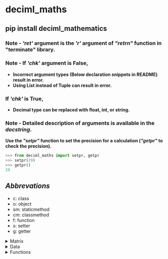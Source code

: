 # deciml_maths

## pip install deciml_mathematics

### Note - *'ret'* argument is the *'r'* argument of *"retrn"* function in "terminate" library.

### Note - If *'chk'* argument is False,

- **Incorrect argument types (Below declaration snippets in README) result in error.**
- **Using List instead of Tuple can result in error.**

### If *'chk'* is True,

- **Decimal type can be replaced with float, int, or string.**

### Note - Detailed description of arguments is available in the *docstring*.

**Use the *"setpr"* function to set the precision for a calculation (*"getpr"* to check the precision).**

```python
>>> from deciml_maths import setpr, getpr
>>> setpr(29)
>>> getpr()
29
```

## *Abbrevations*

- c: class
- o: object
- sm: staticmethod
- cm: classmethod
- f: function
- s: setter
- g: getter

<details>
<summary>Matrix</summary>
<p>
<details>
  <summary>matx</summary>
  <p>

**(o) matx(li, chk=True, ret='a')**: Object that stores matrix properties

- ***li*** - *tuple[ tuple[Decimal, ...] ] | tuple[Decimal, ...]*

```python
>>> from deciml_maths.matrix import matx
Imported deciml...
>>> from deciml.deciml import setpr
>>> setpr(3)
>>> matrix = matx([[1.924,2.25452,3.35157],[2.2585441,3.35844,4.25841],[3.58425,4.365258,5.694222],[4.6945485,5.5875155,6.557885]],True,'w')
'''
    [[1.924,2.25452,3.35157],[2.2585441,3.35844,4.25841],[3.58425,4.365258,5.694222],[4.6945485,5.5875155,6.557885]] - 2-D matrix
    True: Check argument types
    'w': Wait and exit if error
'''
>>> print(matrix)
matx(
_____|___[0]___|___[1]___|___[2]___|
 (0) | '1.924' | '2.255' | '3.352' | 
 (1) | '2.259' | '3.358' | '4.258' | 
 (2) | '3.584' | '4.365' | '5.694' | 
 (3) | '4.695' | '5.588' | '6.558' | 
)
```

i. **(s) matx**: Assign a new 2-D matrix

```python
>>> matrix.matx = [1.5, 2.8257, 3.25541]
>>> matrix.pmatx
matx(
_____|__[0]__|___[1]___|___[2]___|
 (0) | '1.5' | '2.826' | '3.255' | 
)
```

ii. **(g) matx -> tuple**: Get the 2-D matrix as a tuple

```python
>>> mat = matrix.matx
>>> mat
((Decimal('1.5'), Decimal('2.826'), Decimal('3.255')),)
```

iii. **(g) rowlen -> int**: Get the length of rows

```python
>>> matrix.rowlen
3
```

iv. **(g) collen -> int**: Get the length of columns

```python
>>> matrix.collen
1
```

v. **(g) sqmatx -> bool**: Get if square matrix

```python
>>> matrix.sqmatx
False
```

vi. **(g) pmatx**: Print the matrix and return the matrix as a tuple

#### Note - Can be used to check for errors. :'/ *Change the matx to pmatx*

```python
matrix.pmatx
matx(
_____|__[0]__|___[1]___|___[2]___|
 (0) | '1.5' | '2.826' | '3.255' | 
)
```

v. **(f) dnant() -> Decimal**: Get the determinant of matrix

```python
>>> matrix = matx([[1,2,3,5],[2,4,4,5],[3,4,8,6],[7,5,6,7]])
>>> matrix.dnant()
Decimal('-155.000')
```

vi. **(f) invsednant() -> Decimal**: Get the determinant of the inverse matrix

```python
>>> matrix.invsednant()
Decimal('-0.006452')
```

vii. **(f) invse() -> matx**: Get the inverse matrix of the matrix

```python
>>> mat = matrix.invse()
>>> print(mat)
matx(
_____|____[0]_____|___[1]____|____[2]_____|____[3]_____|
 (0) | '-0.05161' | '-0.219' | '-0.04516' |    '0.232' | 
 (1) |   '-0.426' |  '0.690' |   '-0.123' | '-0.08387' | 
 (2) | '-0.09677' | '-0.161' |    '0.290' | '-0.06452' | 
 (3) |    '0.439' | '-0.135' |   '-0.116' |  '0.02581' | 
)
```

vii. **(f) adjnt() -> matx**: Get the adjoint matrix of the matrix

```python
>>> mat = matrix.adjnt()
>>> print(mat)
matx(
_____|___[0]___|___[1]____|___[2]___|___[3]___|
 (0) |   '8.0' |   '34.0' |   '7.0' | '-36.0' | 
 (1) |  '66.0' | '-107.0' |  '19.0' |  '13.0' | 
 (2) |  '15.0' |   '25.0' | '-45.0' |  '10.0' | 
 (3) | '-68.0' |   '21.0' |  '18.0' |  '-4.0' | 
)
```

viii. **(f) tpose() -> matx**: Get the transpose matrix of the matrix

```python
>>> mat = matrix.tpose()
>>> print(mat)
matx(
_____|__[0]__|__[1]__|__[2]__|__[3]__|
 (0) | '1.0' | '2.0' | '3.0' | '7.0' | 
 (1) | '2.0' | '4.0' | '4.0' | '5.0' | 
 (2) | '3.0' | '4.0' | '8.0' | '6.0' | 
 (3) | '5.0' | '5.0' | '6.0' | '7.0' | 
)
```

ix. **(f) cofacm() -> matx**: Get the matrix of cofactors for the matrix

```python
>>> mat = matrix.cofacm()
>>> print(mat)
matx(
_____|___[0]___|___[1]____|___[2]___|___[3]___|
 (0) |   '8.0' |   '66.0' |  '15.0' | '-68.0' | 
 (1) |  '34.0' | '-107.0' |  '25.0' |  '21.0' | 
 (2) |   '7.0' |   '19.0' | '-45.0' |  '18.0' | 
 (3) | '-36.0' |   '13.0' |  '10.0' |  '-4.0' | 
)
```

x. **(f) mele(i, j, chk=True, ret='a') -> Decimal**: Get an element of the matrix 

- **i** - *int*
- **j** - *int*

```python
>>> ele = matrix.mele(0,0,True,'e')
'''
  0 - Row index
  0 - Column index
  True - Check arguments
  'e' - Exit if error
'''
>>> ele
Decimal('1.0')
```

xi. **(f) mrow(i, chk=True, ret='a') -> tuple[Decimal, ...]**: Get a row of the matrix

- **i** - *int*

```python
>>> row = matrix.mrow(0, True, 'c')
'''
  0 - Row index
  True - Check arguments
  'c' - Continue if error
'''
>>> row
(Decimal('1.0'), Decimal('2.0'), Decimal('3.0'), Decimal('5.0'))
```

xii. **(f) mcol(j, chk=True, ret='a') -> tuple[Decimal, ...]**: Get a column of the matrix

- **j** - *int*

```python
>>> col = matrix.mcol(0, True, 'a')
'''
  0 - Column index
  True - Check arguments
  'a' - Ask to exit if error
'''
>>> col
(Decimal('1.0'), Decimal('2.0'), Decimal('3.0'), Decimal('7.0'))
```

xiii. **(f) gele(a, r=False, chk=True, ret='a') -> tuple[ tuple[Decimal, ...] ]**: Get the rows or columns of the matrix

- **a** - *list[ int ]*
- **r** - *bool*

```python
>>> cols = matrix.gele([0,2], False, False, 'e')
'''
  [0,2] - Column indexes
  False - Get columns
  False - Skip arguments check
  'e' - Exit if error
'''
>>> cols
((Decimal('1.0'), Decimal('2.0'), Decimal('3.0'), Decimal('7.0')), (Decimal('3.0'), Decimal('4.0'), Decimal('8.0'), Decimal('6.0')))
```

xiv. **(f) matxl() -> list[ list[ Decimal ] ]**: Get the matrix as a list of Decimal objects

```python
>>> matrix.matxl()
[[Decimal('1.0'), Decimal('2.0'), Decimal('3.0'), Decimal('5.0')], [Decimal('2.0'), Decimal('4.0'), Decimal('4.0'), Decimal('5.0')], [Decimal('3.0'), Decimal('4.0'), Decimal('8.0'), Decimal('6.0')], [Decimal('7.0'), Decimal('5.0'), Decimal('6.0'), Decimal('7.0')]]
```

xv. **(f) pop(i, r=True, chk=True, ret='a') -> tuple[Decimal, ...]**: Remove a row or column of the matrix

- **i** - *int*
- **r** - *bool*

```python
>>> matrix.pop(0, False, True, 'c')
>>> popped = matrix.pop(0, False, True, 'c')
'''
    0 - Column index
    False - Pop column
    True - Check arguments
    'c' - Continue if error
'''
>>> popped
(Decimal('1.0'), Decimal('2.0'), Decimal('3.0'), Decimal('7.0'))
>>> print(matrix)
matx(
_____|__[0]__|__[1]__|__[2]__|
 (0) | '2.0' | '3.0' | '5.0' | 
 (1) | '4.0' | '4.0' | '5.0' | 
 (2) | '4.0' | '8.0' | '6.0' | 
 (3) | '5.0' | '6.0' | '7.0' | 
)
```

xvi. **Get matx object using index slicing**

```python
>>> m = matx([[1,2,3,4],[1,2,5,6],[8,9,7,1]])
>>> m[2,1]
Decimal('9.0')
>>> m[:2]
matx(
_____|__[0]__|__[1]__|__[2]__|__[3]__|
 (0) | '1.0' | '2.0' | '3.0' | '4.0' |
 (1) | '1.0' | '2.0' | '5.0' | '6.0' |
)

>>> m[:2,1]
matx(
_____|__[0]__|
 (0) | '2.0' |
 (1) | '2.0' |
)

>>> m[:2,:1]
matx(
_____|__[0]__|
 (0) | '1.0' |
 (1) | '1.0' |
)

>>> m[:2,:3]
matx(
_____|__[0]__|__[1]__|__[2]__|
 (0) | '1.0' | '2.0' | '3.0' |
 (1) | '1.0' | '2.0' | '5.0' |
)
```

</p>
</details>
<details>
  <summary>matutils</summary>
  <p>

**(c) matutils**: Methods used with matx

```python
>>> from deciml_maths.matrix import matx, matutils
Imported deciml...
```

i. **(sm) sclrm(n, el, chk=True, ret='a') -> matx**: Get a matx object with a scalar matrix

- **n** - *int*
- **el** - *Decimal*

```python
>>> from deciml_maths import setpr                
>>> setpr(3)
>>> mat = matutils.sclrm(4, 12.12345, True, 'e')
'''
    4 - Nummber of rows of square matrix
    12.12345 - Diagonal values
    True - Check arguments
    'e' - Exit if error
'''
>>> print(mat)
matx(
_____|___[0]____|___[1]____|___[2]____|___[3]____|
 (0) | '12.123' |    '0.0' |    '0.0' |    '0.0' |
 (1) |    '0.0' | '12.123' |    '0.0' |    '0.0' |
 (2) |    '0.0' |    '0.0' | '12.123' |    '0.0' |
 (3) |    '0.0' |    '0.0' |    '0.0' | '12.123' |
)
```

ii. **(sm) eqelm(m, n, i, chk=True, ret='a') -> matx**: Get a matx object of matrix with equal elements

- **m** - *int*
- **n** - *int*
- **i** - *Decimal*

```python
>>> mat = matutils.eqelm(4, 3, 12.12345, True, 'e')
'''
    4 - Number of rows
    3 - Number of columns
    12.12345 - Element value
    True - Check arguments
    'e' - Exit if error
'''
>>> print(mat)
matx(
_____|___[0]____|___[1]____|___[2]____|
 (0) | '12.123' | '12.123' | '12.123' |
 (1) | '12.123' | '12.123' | '12.123' |
 (2) | '12.123' | '12.123' | '12.123' |
 (3) | '12.123' | '12.123' | '12.123' |
)
```

iii. **(sm) addmatx(a, *b, r=False, chk=True, ret='a') -> matx**: Get a matrix as a matx object for matrices of matx objects appended along row or column direction 

- **a** - *matx*
- **\*b** - *matx*
- **r** - *bool*

```python
>>> mat1 = matx([[1,2,3,4],[12.1234, 1.2365, 3, 4]])
>>> mat2 = matx([[0.2365, 1.23641, 4.25631, 5],[5,6,7,8]])
>>> mat3 = matx([[1,2,3,4],[2,3,4,5]])
>>> mat = matutils.addmatx(mat1, mat2, mat3, r=True, chk=True, ret='w')
'''
    mat1, mat2, mat3 - matx objects
    True - Along row
    True - Check arguments
    'w' - Wait and exit if error
'''
>>> print(mat)
matx(
_____|___[0]____|___[1]___|___[2]___|__[3]__|
 (0) |    '1.0' |   '2.0' |   '3.0' | '4.0' |
 (1) | '12.123' | '1.237' |   '3.0' | '4.0' |
 (2) |  '0.237' | '1.236' | '4.256' | '5.0' |
 (3) |    '5.0' |   '6.0' |   '7.0' | '8.0' |
 (4) |    '1.0' |   '2.0' |   '3.0' | '4.0' |
 (5) |    '2.0' |   '3.0' |   '4.0' | '5.0' |
)

>>> mat = matutils.addmatx(mat1, mat2, mat3, r=False, chk=True, ret='w')
'''
    mat1, mat2, mat3 - matx objects
    False - Along columns
    True - Check arguments
    'w' - Wait and exit if error
'''
>>> print(mat)
matx(
_____|___[0]____|___[1]___|__[2]__|__[3]__|___[4]___|___[5]___|___[6]___|__[7]__|__[8]__|__[9]__|_[10]__|_[11]__|
 (0) |    '1.0' |   '2.0' | '3.0' | '4.0' | '0.237' | '1.236' | '4.256' | '5.0' | '1.0' | '2.0' | '3.0' | '4.0' |
 (1) | '12.123' | '1.237' | '3.0' | '4.0' |   '5.0' |   '6.0' |   '7.0' | '8.0' | '2.0' | '3.0' | '4.0' | '5.0' |
)
```

iv. **(cm) maddval(a, x, chk=True, ret='a') -> matx**: Get a matrix as a matx object with a number added to all the rows in the matrix of a matx object at the first index

- **a** - *matx*
- **x** - *Decimal*

```python
>>> mat = matutils.maddval(mat1, 10.1234, True, 'a')
'''
    mat1 - matx object
    10.1234 - Number
    True - Check arguments
    'a' - Ask to exit if error
'''
>>> print(mat)
matx(
_____|___[0]____|___[1]____|___[2]___|__[3]__|__[4]__|
 (0) | '10.123' |    '1.0' |   '2.0' | '3.0' | '4.0' |
 (1) | '10.123' | '12.123' | '1.237' | '3.0' | '4.0' |
)
```

v. **(sm) matlxtox(a, chk=True, ret='a') -> tuple[matx, ...]**: Convert matx object to a tuple of matx objects with row matrix

- **a** - *matx*

```python
>>> a = matutils.matlxtox(mat1, True, 'a')
'''
    mat1 - matx objects
    True - Check arguments
    'a' - Ask to exit if error
'''
>>> for i in a:
...     print(i)
... 
matx(
_____|__[0]__|__[1]__|__[2]__|__[3]__|
 (0) | '1.0' | '2.0' | '3.0' | '4.0' |
)

matx(
_____|___[0]____|___[1]___|__[2]__|__[3]__|
 (0) | '12.123' | '1.237' | '3.0' | '4.0' |
)
```

vi. **(sm) matxtolx(a, chk=True, ret='a') -> matx**: Convert a tuple of matx objects with row matrix to a matx object

- **a** - *matx*

```python
>>> mat = matutils.matxtolx(a, True, 'a')
'''
    a - Tuple of matx objects with row matrix
    True - Check arguments
    'a' - Ask to exit if error
'''
>>> print(mat)
matx(
_____|___[0]____|___[1]___|__[2]__|__[3]__|
 (0) |    '1.0' |   '2.0' | '3.0' | '4.0' |
 (1) | '12.123' | '1.237' | '3.0' | '4.0' |
)
```

vii. **(sm) gele(a, b, r=False, chk=True, ret='a') -> matx**: Get the rows or columns of the matrix for a matx object as a matx object

- **a** - *matx*
- **b** - *list[ int ]*
- **r** - *bool*

```python
>>> cols = matutils.gele(mat, [0,3], False, True, 'a')
'''
    mat - matx objects
    [0,3] - column indexes
    False - Get columns
    True - Check arguments
    'a' - Ask to exit if error
'''
>>> print(cols)
matx(
_____|__[0]__|___[1]____|
 (0) | '1.0' | '12.123' |
 (1) | '4.0' |    '4.0' |
)

>>> rows = matutils.gele(mat, [0], True, True, 'a')
'''
    mat - matx object
    [0] - Row indexes
    True - Get rows
    True - Check arguments
    'a' - Ask to exit if error
'''   
>>> print(rows)
matx(
_____|__[0]__|__[1]__|__[2]__|__[3]__|
 (0) | '1.0' | '2.0' | '3.0' | '4.0' |
)
```

viii. **(cm) tpose(a, chk=True, ret='a') -> matx**: Get the transpose matrix as a matx object for matrix of a matx object

```python
>>> tmat = matutils.tpose(mat, True, 'a')
'''
    mat - matx object
    True - Check arguments
    'a' - Ask to exit if error
'''
>>> print(tmat)
matx(
_____|__[0]__|___[1]____|
 (0) | '1.0' | '12.123' |
 (1) | '2.0' |  '1.237' |
 (2) | '3.0' |    '3.0' |
 (3) | '4.0' |    '4.0' |
)
```

ix. **(cm) cofac(a, b, c, chk=True, ret='a') -> matx**: Get the matrix of cofactors as a matx object for matrix of a matx object

- **a** - *matx*
- **b** - *int*
- **c** - *int*

```python
>>> cofac = matutils.cofac(mat, 0, 0, True, 'a')
Invalid command: matutils.cofac()
Error: Not a square matrix 

exit? y/n
n
>>> mat = matx([[1,2,3],[2,4,4],[1,3,5]])
>>> cofac = matutils.cofac(mat, 0, 0, True, 'a')
'''
    mat - matx object
    0 - Row index
    0 - Column index
    True - Check arguments
    'a' - Ask to exit if error
'''
>>> cofac
Decimal('8.0')
```

x. **(cm) dnant(a, chk=True, ret='a') -> Decimal**: Get the determinant of matrix for a matx object

- **a** - *matx*

```python
>>> det = matutils.dnant(mat, True, 'a')
'''
    mat - matx object
    True - Check arguments
    'a' - Ask to exit if error
'''
>>> det
Decimal('2.0')
```

xi. **(cm) adjnt(a, chk=True, ret='a') -> matx**: Get the adjoint of matrix for a matx object

- **a** - *matx*

```python
>>> adjmat = matutils.adjnt(mat, True, 'a')
'''
    mat - matx object
    True - Check arguments
    'a' - Ask to exit if error
'''
>>> print(adjmat)
matx(
_____|__[0]___|__[1]___|__[2]___|
 (0) |  '8.0' | '-1.0' | '-4.0' |
 (1) | '-6.0' |  '2.0' |  '2.0' |
 (2) |  '2.0' | '-1.0' |  '0.0' |
)
```

xii. **(cm) invse(a, chk=True, ret='a') -> matx**: Get the inverse matrix as a matx object for matrix of a matx object

- **a** - *matx*

```python
>>> invmat = matutils.invse(mat, True, 'a')
'''
    mat - matx object
    True - Check arguments
    'a' - Ask to exit if error
'''
>>> print(invmat)
matx(
_____|__[0]___|___[1]___|__[2]___|
 (0) |  '4.0' | '-0.50' | '-2.0' |
 (1) | '-3.0' |   '1.0' |  '1.0' |
 (2) |  '1.0' | '-0.50' |  '0.0' |
)
```

xiii. **(cm) invsednant(a, chk=True, ret='a') -> Decimal**: Get the determinant of the inverse matrix for matrix of a matx object

- **a** - *matx*

```python
>>> mat = matx([[1,2,3],[2.256245,4,4],[1,3.2358,5.332526]])
>>> mat.invse().dnant()                                     
Decimal('0.449')
>>> invdet = matutils.invsednant(mat, True, 'a')
'''
    mat - matx object
    True - Check arguments
    'a' - Ask to exit if error
'''
>>> invdet
Decimal('0.449')
```

xiv. **(cm) tform(a, b, c, d, r=False, chk=True, ret='a') -> matx**: Get a matx object with matrix for matrix of a matx object after a row or column transformation

- **a** - *matx*
- **b** - *int*
- **c** - *int*
- **d** - *Decimal*

***Note - Transformation is [b] -> [b] + c\*[d]***

```python
>>> mat = matx([[1,2,3],[2,4,4],[1,3,5]])
>>> mat = matutils.tform(mat, 1, 2, 1.2487, False, True, 'a')
'''
    mat - matx object
    1 - Index
    2 - Index
    1.2487 - Factor
    False - Column transformation
    True - Check arguments
    'a' - Ask to exit if error
'''
>>> print(mat)
matx(
_____|__[0]__|___[1]___|__[2]__|
 (0) | '1.0' | '5.747' | '3.0' |
 (1) | '2.0' | '8.996' | '4.0' |
 (2) | '1.0' | '9.245' | '5.0' |
)
```

xv. **(sm) madd(a, b, sumr=None, chk=True, ret='a') -> matx | tuple[Decimal, ...]**: Get the matrix as a matx object after matrix addition for matrices of two matx objects

- **a** - *matx*
- **b** - *matx*
- **sumr** - *bool/None*

```python
>>> mat1 = matx([[5,6,7],[3,4,1],[5,4,1]])
>>> mat = matutils.madd(mat, mat1, chk=True, ret='a')
'''
    mat, mat1 - matx objects
    True - Check arguments
    'a' - Ask to exit if error
'''
>>> print(mat)
matx(
_____|__[0]__|___[1]____|__[2]___|
 (0) | '6.0' | '11.747' | '10.0' |
 (1) | '5.0' | '12.996' |  '5.0' |
 (2) | '6.0' | '13.245' |  '6.0' |
)

>>> sum_of_rows = matutils.madd(mat, mat1, False, True, 'a')
'''
    mat, mat1 - matx objects
    False - Return sum of elements at a row index in each column
    True - Check arguments
    'a' - Ask to exit if error
'''
>>> sum_of_rows
(Decimal('45.747'), Decimal('30.996'), Decimal('35.245'))
```

xvi. **(cm) saddcnst(a, b, r=False, sumr=None, chk=True, ret='a') -> matx | tuple[Decimal, ...]**: Get the matrix as matx object after addition of a constant to each row or column in matrix of a matx object

- **a** - *list[ Decimal ] | tuple[Decimal, ...] | Decimal*
- **b** - *matx*
- **r** - *bool/None*
- **sumr** - *bool/None*

```python
>>> mat = matutils.saddcnst(0.4826, mat, None, chk=True, ret='a')
'''
    0.4826 - Number
    mat - matx object
    None - Add to all elements
    True - Check arguments
    'a' - Ask to exit if error
'''
>>> print(mat)
matx(
_____|___[0]___|___[1]____|___[2]____|
 (0) | '6.483' | '12.230' | '10.483' |
 (1) | '5.483' | '13.479' |  '5.483' |
 (2) | '6.483' | '13.728' |  '6.483' |
)

>>> mat = matutils.saddcnst([0.1,0.2,0.3], mat, True, chk=True, ret='a')
'''
    [0.1,0.2,0.3] - Numbers
    mat - matx object
    True - Add to rows
    True - Check arguments
    'a' - Ask to exit if error
'''
>>> print(mat)
matx(
_____|___[0]___|___[1]____|___[2]____|
 (0) | '6.583' | '12.330' | '10.583' |
 (1) | '5.683' | '13.679' |  '5.683' |
 (2) | '6.783' | '14.028' |  '6.783' |
)
```

xvii. **(sm) msub(a, b, sumr=None, chk=True, ret='a') -> matx | tuple[Decimal, ...]**: Get the matrix as a matx object after matrix subtraction for matrices of two matx objects

- **a** - *matx*
- **b** - *matx*
- **sumr** - *bool/None*

```python
>>> mat1 = matx([[1.1234,2.2123,12.2541,3],[1,5,4,2],[3,1,2,2]])
>>> mat2 = matx([[2,3,1,1],[3,3,5,6],[2,3,1,1]])
>>> mat = matutils.msub(mat1, mat2, chk=True, ret='a')
'''
    mat1, mat2 - matx objects
    True - Check arguments
    'a' - Ask to exit if error
'''
>>> print(mat)
matx(
_____|___[0]____|___[1]____|___[2]____|__[3]___|
 (0) | '-0.877' | '-0.788' | '11.254' |  '2.0' |
 (1) |   '-2.0' |    '2.0' |   '-1.0' | '-4.0' |
 (2) |    '1.0' |   '-2.0' |    '1.0' |  '1.0' |
)
```

xviii. **(sm) smult(a, b, sumr=None, chk=False, ret='a') -> matx | tuple[Decimal, ...]**: Get the matrix as matx object after multiplication of a number

- **a** - *matx*
- **b** - *matx*
- **sumr** - *bool/None*

```python
>>> mat = matutils.smult(0.1595, mat)
'''
    0.1595 - Number
    mat - matx object
'''
>>> print(mat)
matx(
_____|___[0]____|___[1]____|___[2]___|___[3]____|
 (0) |  '-0.14' | '-0.126' | '1.795' |  '0.319' |
 (1) | '-0.319' |  '0.319' | '-0.16' | '-0.638' |
 (2) |   '0.16' | '-0.319' |  '0.16' |   '0.16' |
)
```

xix. **(cm) smultfac(a, b, r=True, sumr=None, chk=True, ret='a') -> matx | tuple[Decimal, ...]**: Get the matrix as a matx object after multiplication of a number to each row or column in matrix of a matx object

- **a** - *list[ Decimal ] | tuple[Decimal, ...]*
- **b** - *matx*
- **r** - *bool*
- **sumr** - *bool/None*

```python
>>> mat = matutils.smultfac([1,2,3,10], mat, False)
'''
    [1,2,3,10]
    mat
    False
'''
>>> print(mat)
matx(
_____|___[0]____|___[1]____|___[2]____|___[3]____|
 (0) | '-0.140' | '-0.252' |  '5.385' |  '3.190' |
 (1) | '-0.319' |  '0.638' | '-0.480' | '-6.380' |
 (2) |  '0.160' | '-0.638' |  '0.480' |  '1.600' |
)
```

xx. **(cm) mmult(a, b, t=(False, False), sumr=None, chk=True, ret='a') -> matx | tuple[Decimal, ...]**: Get the matrix as a matx object after matrix multiplication for matrices of two matx objects

- **a** - *matx*
- **b** - *matx*
- **t** - *tuple[bool, bool]*
- **sumr** - *bool/None*

```python
>>> mat = matutils.mmult(mat, mat1, (False, True))
'''
    mat, mat1 - matx objects
    (False, True) - Use transpose of 'mat1'
'''
>>> print(mat)
matx(
_____|____[0]____|____[1]____|____[2]____|
 (0) |  '74.843' |  '26.520' |  '16.478' |
 (1) | '-23.969' | '-11.809' | '-14.039' |
 (2) |   '9.450' |   '2.090' |   '4.002' |
)
>>> mat = matutils.mmult(mat1, mat2, (False, True), False)
>>> mat
(Decimal('137.5470'), Decimal('96.0'), Decimal('60.0'))
```

xxi. **(sm) melmult(a, b, t=(False, False), sumr=None, chk=True, ret='a') -> matx | tuple[Decimal, ...]**: Get the matrix as a matx object after multipling the elements at the same indexes of the matrices of two matx objects

- **a** - *matx*
- **b** - *matx*
- **t** - *tuple[bool, bool]*
- **sumr** - *bool/None*

```python
>>> mat = matutils.melmult(mat1, mat2)
'''
    mat1, mat2 - matx objects
'''
>>> print(mat)
matx(
_____|___[0]___|___[1]___|___[2]____|__[3]___|
 (0) | '2.246' | '6.636' | '12.254' |  '3.0' |
 (1) |   '3.0' |  '15.0' |   '20.0' | '12.0' |
 (2) |   '6.0' |   '3.0' |    '2.0' |  '2.0' |
)
```

xxii. **(sm) uldcompose(a, chk=True, ret='a') -> tuple[matx, matx, matx]**: Get a tuple with matx objects of upper triangular, diagonal, and lower triangular matrices for a matrix of a matx 

- **a** - *matx*

```python
>>> u,l,d = matutils.uldcompose(matutils.gele(mat, [0,1,2], False))
'''
    matutils.gele(mat, [0,1,2], False) - matx object to decompose
'''
>>> print("{}{}{}".format(u,l,d))
matx(
_____|__[0]__|__[1]__|__[2]__|
 (0) | '0.0' | '3.0' | '6.0' |
 (1) | '0.0' | '0.0' | '3.0' |
 (2) | '0.0' | '0.0' | '0.0' |
)
matx(
_____|___[0]____|__[1]___|__[2]__|
 (0) |    '0.0' |  '0.0' | '0.0' |
 (1) |  '6.636' |  '0.0' | '0.0' |
 (2) | '12.254' | '20.0' | '0.0' |
)
matx(
_____|___[0]___|__[1]___|__[2]__|
 (0) | '2.246' | '15.0' | '2.0' |
)
```

xxiii. **(cm) dpose(a, li, r=False, chk=True, ret='a') -> tuple[matx, ...]**: Get a tuple of matrices after decomposing a matrix of a matx object along the row or column direction

- **a** - *matx*
- **li** - *list[ int ] | tuple[int, ...]*
- **r** - *bool*

```python
>>> mats = matutils.dpose(mat, [2,2])
'''
    mat - matx object
    [2,2] - Number of columns to decompose
'''
>>> for i in mats:print(i, end="")
... 
matx(
_____|___[0]___|__[1]___|__[2]__|
 (0) | '2.246' |  '3.0' | '6.0' |
 (1) | '6.636' | '15.0' | '3.0' |
)
matx(
_____|___[0]____|__[1]___|__[2]__|
 (0) | '12.254' | '20.0' | '2.0' |
 (1) |    '3.0' | '12.0' | '2.0' |
)
```

xix. **(sm) moperate(a, chk=True, ret='a') -> matx | tuple[matx, ...]**: Returns the result after performing specified operations.

- **a**: *tuple[str, tuple[matx|tuple, ...]]*
  - 1<sup>st</sup> element is the operation to perform
  - If no operation is to be performed then the elements are matx objects
  - Operations:
    - ***"add"***: Perform addition of matrices in matx objects
    - ***"sub"***: Perform subtraction of matrices in matx objects from matrix in first matx object
    - ***"mul"***: Perform multiplication of matrices in matx objects
    - ***"invse"***: Get the inverse matrices for the matrices in matx objects
    - ***"lxtox"***: Convert matrices into row matrices of rows of matrices in matx objects
    - ***"xtolx"***: Convert row matrices in matx objects into matrix with rows as the rows in row matrices
    - ***"tpose"***: Get the transpose matrix of matrices in matx objects

```python
>>> mat1=matx([1.2311,2.23514,3.2365])
>>> mat2=matx([2.3254,5.2364,3.2541])
>>> mat3=matx([2.3121,2.3214,5.3211])
>>> mat=matutils.moperate(('add', (('xtolx', (mat1, mat2, mat3)), ('invse', (('xtolx', (mat2, mat1, mat3)),)))), True, 'a')
'''
    ('add', (('xtolx', (mat1, mat2, mat3)), ('invse', (('xtolx', (mat2, mat1, mat3)),)))) - Operation sequence
    True - Check arguments
     'a' - Ask to exit if error
'''
>>> print(mat)
matx(
_____|___[0]___|___[1]____|___[2]___|
 (0) | '1.811' | '-0.453' | '4.518' |
 (1) | '2.449' |  '5.878' | '2.788' |
 (2) | '2.006' |  '3.209' | '5.156' |
)
```

</p>
</details>
<details>
  <summary>melutils</summary>
  <p>

**(c) melutils**: Methods for operations on rows/columns in matrix of a matx object 

i. **(sm) add(a, li, r=False, chk=True, ret='a') -> matx**: Get a matx object with matrix of rows as sum of elements in rows or columns in a matrix of a matx object

- **a** - *matx*
- **li** - *tuple[tuple[int, ...]] | list[list[ int ]] | 'all'*
- **r** - *bool*

```python
>>> mat=matx([[1.0121, 2.3202, 5.3214], [2.3202, 4.2555, 6.3111], [5.3236, 3.5895, 4.2314]])
>>> mat1=melutils.add(mat, [[1,2],[0,2]], False, True, 'a')
'''
    mat - matx object
    [[1,2],[0,2]] - List of list of column indexes of columns to add
    False - For columns
    True - Check arguments
    'a' - Ask to exit if error
'''
>>> print(mat1)
matx(
_____|___[0]___|___[1]____|___[2]___|
 (0) | '7.641' | '10.567' | '7.821' |
 (1) | '6.333' |  '8.631' | '9.555' |
)

>>> mat1=melutils.add(mat, [[1,2],[0,2]], True, True, 'a')
'''
    mat - matx object
    [[1,2],[0,2]] - List of list of row indexes of rows to add
    True - For rows
    True - Check arguments
    'a' - Ask to exit if error
'''
>>> print(mat1)
matx(
_____|___[0]___|___[1]___|___[2]____|
 (0) | '7.644' | '7.846' | '10.542' |
 (1) | '6.336' | '5.910' |  '9.552' |
)
```

ii. **(sm) mult(a, li, r=False, chk=True, ret='a') -> matx**: Get a matx object with matrix of rows as multiplication of elements in rows or columns in a matrix of a matx object

- **a** - *matx*
- **li** - *tuple[tuple[int, ...]] | list[list[ int ]] | 'all'*
- **r** - *bool*

```python
>>> mat1=melutils.mult(mat, [[1,2],[0,2]], False, True, 'a')
'''
    mat - matx object
    [[1,2],[0,2]] - List of list of column indexes of columns to multiply
    False - For columns
    True - Check arguments
    'a' - Ask to exit if error
'''
>>> print(mat1)
matx(
_____|___[0]____|___[1]____|___[2]____|
 (0) | '12.345' |  '26.86' | '15.189' |
 (1) |  '5.385' | '14.642' | '22.526' |
)

>>> mat1=melutils.mult(mat, [[1,2],[0,2]], True, True, 'a')
'''
    mat - matx object
    [[1,2],[0,2]] - List of list of row indexes of rows to multiply
    True - For rows
    True - Check arguments
    'a' - Ask to exit if error
'''
>>> print(mat1)
matx(
_____|___[0]____|___[1]____|___[2]____|
 (0) | '12.352' | '15.279' | '26.702' |
 (1) |  '5.388' |  '8.329' | '22.513' |
)
```

iii. **(sm) pow(an, a, li, r=False, chk=True, ret='a') -> matx**: Get a matx object with matrix of rows as exponentiation of elements in rows or columns in a matrix of a matx object

- **an** - *tuple[Decimal, Decimal]*
- **a** - *matx*
- **li** - *tuple[int, ...] | list[ int ] | 'all'*
- **r** - *bool*

```python
>>> mat1=melutils.pow((2, 2), mat, [0,1], False, True, 'a')
'''
    (2, 2) - Factor to multiply and power
    mat - matx object
    [0,1] - List of column indexes of columns to exponentiate
    False - For columns
    True - Check arguments
    'a' - Ask to exit if error
'''
>>> print(mat1)
matx(
_____|___[0]___|___[1]____|___[2]____|
 (0) | '4.097' |  '21.53' | '113.38' |
 (1) | '21.53' | '72.454' | '51.552' |
)

>>> mat1=melutils.pow((2, 2), mat, [0,1], True, True, 'a')
'''
    (2, 2) - Factor to multiply and power
    mat - matx object
    [0,1] - List of row indexes of rows to exponentiate
    True - For rows
    True - Check arguments
    'a' - Ask to exit if error
'''
>>> print(mat1)
matx(
_____|___[0]___|___[1]____|____[2]____|
 (0) | '4.097' |  '21.53' | '113.252' |
 (1) | '21.53' | '72.454' | '159.315' |
)
```

iv. **(sm) log(an, a, li, r=False, chk=True, ret='a') -> matx**: Get a matx object with matrix of rows as logarithm of elements in rows or columns in a matrix of a matx object

- **an** - *tuple[Decimal, Decimal]*
- **a** - *matx*
- **li** - *tuple[int, ...] | list[ int ] | 'all'*
- **r** - *bool*

```python
>>> mat1=melutils.log((2, 2), mat, [0,1], True, True, 'a')
'''
    (2, 2) - Factor to multiply and base
    mat - matx object
    [0,1] - List of row indexes of rows for logarithm
    True - For rows
    True - Check arguments
    'a' - Ask to exit if error
'''
>>> print(mat1)
matx(
_____|___[0]___|___[1]___|___[2]___|
 (0) | '1.017' | '2.214' | '3.412' |
 (1) | '2.214' | '3.089' | '3.658' |
)

>>> mat1=melutils.log((2, 2), mat, [0,1], False, True, 'a')
'''
    (2, 2) - Factor to multiply and base
    mat - matx object
    [0,1] - List of column indexes of columns for logarithm
    False - For columns
    True - Check arguments
    'a' - Ask to exit if error
'''
>>> print(mat1)
matx(
_____|___[0]___|___[1]___|___[2]___|
 (0) | '1.017' | '2.214' | '3.413' |
 (1) | '2.214' | '3.089' | '2.844' |
)
```

v. **(sm) expo(an, a, li, r=False, chk=True, ret='a') -> matx**: Get a matx object with matrix of rows as exponentiation of a number by elements in rows or columns in a matrix of a matx object

- **an** - *tuple[Decimal, Decimal]*
- **li** - *tuple[int, ...] | list[ int ] | 'all'*
- **r** - *bool*

```python
>>> mat1=melutils.expo((2, 2), mat, [0,1], False, True, 'a')
'''
    (2, 2) - Number to exponentiate and factor to multiply
    mat - matx object
    [0,1] - List of column indexes of columns for exponentiation
    False - For columns
    True - Check arguments
    'a' - Ask to exit if error
'''
>>> print(mat1)
matx(
_____|___[0]____|____[1]____|____[2]_____|
 (0) |  '4.067' |  '24.933' | '1604.602' |
 (1) | '24.933' | '365.063' |  '145.009' |
)

>>> mat1=melutils.expo((2, 2), mat, [0,1], True, True, 'a')
'''
    (2, 2) - Number to exponentiate and factor to multiply
    mat - matx object
    [0,1] - List of row indexes of rows for exponentiation
    True - For rows
    True - Check arguments
    'a' - Ask to exit if error
'''
>>> print(mat1)
matx(
_____|___[0]____|____[1]____|____[2]_____|
 (0) |  '4.067' |  '24.933' | '1597.943' |
 (1) | '24.933' | '365.063' | '6303.774' |
)
```

vi. **(sm) trig(n, a, li, r=False, f='cos', chk=True, ret='a') -> matx**: Get a matx object with matrix of rows as trignometric function values for elements in rows or columns in a matrix of a matx object

- **n** - *Decimal*
- **a** - *matx*
- **li** - *tuple[int, ...] | list[ int ] | 'all'*
- **r** - *bool*
- **f** - *str*
  - 'sin', 'cos', 'tan', 'cosec', 'sec', 'cot', 'asin', 'acos', 'atan', 'asec', 'acosec', 'acot', 'sinh', 'cosh', 'tanh', 'sech', 'cosech', 'coth'

```python
>>> mat1=melutils.trig(2, mat, [0,1], False, 'tan', True, 'a')
'''
    2 - Factor to multiply
    mat - matx object
    [0,1] - List of column indexes of columns for trignometric operation
    False - For columns
    'tan' - Use the "tan" function
    True - Check arguments
    'a' - Ask to exit if error
'''
>>> print(mat1)
matx(
_____|___[0]____|___[1]____|___[2]___|
 (0) | '-2.053' | '13.790' | '2.760' |
 (1) | '13.790' | '-1.294' | '1.252' |
)

>>> mat1=melutils.trig(2, mat, [0,1], False, 'sinh', False, 'a')
'''
    2 - Factor to multiply
    mat - matx object
    [0,1] - List of column indexes of columns for trignometric operation
    False - For columns
    'sinh' - Use the "sinh" function
    False - Check arguments
    'a' - Ask to exit if error
'''
>>> print(mat1)
matx(
_____|___[0]____|____[1]_____|_____[2]_____|
 (0) |  '3.718' |   '51.767' | '21054.143' |
 (1) | '51.767' | '2487.050' |   '656.454' |
)
```

</p>
</details>
<details>
  <summary>matstat</summary>
  <p>

**(c) matstat**: Methods for statistical analysis using matx object

```python
>>> from deciml_maths.matrix import matstat, matx
Imported deciml...
>>> from deciml_maths import setpr
>>> setpr(3)
```

i. **(sm) amean(a, el='row', chk=True, ret='a') -> tuple[Decimal, ...] | Decimal**: Get the arithmatic mean for all rows/columns/elements of matrix in matx object

- **a** - *matx*
- **el** - *str*
  - 'row'/'col'/'all'

```python
>>> mat=matx([[1.2312, 2.321, 5.3214, 3.23651, 5.2514, 5.3652, 4.32145],[12, 13.2642, 5.3251, 8.2569, 6.25412, 7.25631, 1.23651]])
>>> arith_mean_rows = matstat.amean(mat, 'row', True, 'a')
'''
    mat - matx object
    'row' - For all rows
    True - Check arguments
    'a' - Ask to exit if error
'''
>>> arith_mean_rows
(Decimal('3.864'), Decimal('7.656'))
>>> arith_mean_cols = matstat.amean(mat, 'col', True, 'a')
'''
    mat - matx object
    'col' - For all columns
    True - Check arguments
    'a' - Ask to exit if error
'''
>>> arith_mean_cols
(Decimal('6.616'), Decimal('7.793'), Decimal('5.323'), Decimal('5.747'), Decimal('5.753'), Decimal('6.311'), Decimal('2.779'))
>>> arith_mean = matstat.amean(mat, 'all', True, 'a')
'''
    mat - matx object
    'all' - For all elements in matrix
    True - Check arguments
    'a' - Ask to exit if error
'''
>>> arith_mean
Decimal('5.760')
```

ii. **gmean(a, el='row', chk=True, ret='a') -> tuple[Decimal, ...] | Decimal**: Get the geometric mean for all rows/columns/elements of matrix in matx object

- **a** - *matx*
- **el** - *str*
  - 'row'/'col'/'all'

```python
>>> geo_mean_rows = matstat.gmean(mat, 'row', True, 'a')
'''
    mat - matx object
    'row' - For all rows
    True - Check arguments
    'a' - Ask to exit if error
'''
>>> geo_mean_rows
(Decimal('3.466'), Decimal('6.301'))
>>> geo_mean_cols = matstat.gmean(mat, 'col', True, 'a')
'''
    mat - matx object
    'col' - For all columns
    True - Check arguments
    'a' - Ask to exit if error
'''       
>>> geo_mean_cols
(Decimal('3.843'), Decimal('5.549'), Decimal('5.323'), Decimal('5.17'), Decimal('5.731'), Decimal('6.239'), Decimal('2.312'))
>>> geo_mean = matstat.gmean(mat, 'all', True, 'a')
'''
    mat - matx object
    'all' - For all elements in matrix
    True - Check arguments
    'a' - Ask to exit if error
'''
>>> geo_mean
Decimal('4.671')
```

iii. **hmean(a, el='row', chk=True, ret='a') -> tuple[Decimal, ...] | Decimal**: Get the harmonic mean for all rows/columns/elements of matrix in matx object

- **a** - *matx*
- **el** - *str*
  - 'row'/'col'/'all'

```python
>>> harm_mean_rows = matstat.hmean(mat, 'row', True, 'a')
'''
    mat - matx object
    'row' - For all rows
    True - Check arguments
    'a' - Ask to exit if error
'''
>>> harm_mean_rows
(Decimal('0.426'), Decimal('0.635'))
>>> harm_mean = matstat.hmean(mat, 'all', True, 'a')
'''
    mat - matx object
    'all' - For all elements in matrix
    True - Check arguments
    'a' - Ask to exit if error
'''
>>> harm_mean
Decimal('0.255')
```

iv. **qmean(a, el='row', chk=True, ret='a') -> tuple[Decimal, ...] | Decimal**: Get the quadratic mean of all rows/columns/elements of matrix in matx object

- **a** - *matx*
- **el** - *str*
  - 'row'/'col'/'all'

```python
>>> quad_mean_rows = matstat.qmean(mat, 'row', True, 'a')
'''
    mat - matx object
    'row' - For all rows
    True - Check arguments
    'a' - Ask to exit if error
'''
>>> quad_mean_rows
(Decimal('3.466'), Decimal('6.301'))
>>> quad_mean = matstat.qmean(mat, 'all', True, 'a')
'''
    mat - matx object
    'all' - For all elements in matrix
    True - Check arguments
    'a' - Ask to exit if error
'''
>>> quad_mean
Decimal('4.671')
```

v. **var(a, el='row', samp=True, chk=True, ret='a') -> tuple[Decimal, ...] | Decimal**: Get the sample or population variance of all rows/columns/elements of matrix in matx object

- **a** - *matx*
- **el** - *str*
  - 'row'/'col'/'all'
- **samp** - *bool*

```python
>>> samp_var_rows = matstat.var(mat, 'row', True, True, 'a')
'''
    mat - matx object
    'row' - For all rows
    True - Sample variance
    True - Check arguments
    'a' - Ask to exit if error
'''
>>> samp_var_rows
(Decimal('2.703'), Decimal('16.574'))
>>> popul_var = matstat.var(mat, 'all', False, True, 'a')
'''
    mat - matx object
    'all' - For all elements in matrix
    False - Population variance
    True - Check arguments
    'a' - Ask to exit if error
'''
>>> popul_var
Decimal('11.857')
```

vi. **sd(a, el='row', samp=True, chk=True, ret='a') -> tuple[Decimal, ...] | Decimal**: Get the sample or population standard deviation for all rows/columns/elements of matrix in matx object

- **a** - *matx*
- **el** - *str*
  - 'row'/'col'/'all'
- **samp** - *bool*

```python
>>> std_dev_rows = matstat.sd(mat, 'row', True, True, 'a')
'''
    mat - matx object
    'row' - For all rows
    True - Sample standard deviation
    True - Check arguments
    'a' - Ask to exit if error
'''
>>> std_dev_rows
(Decimal('1.644'), Decimal('4.071'))
>>> popul_std_dev = matstat.sd(mat, 'all', False, True, 'a')
'''
    mat - matx object
    'all' - For all elements in matrix
    False - Population standard deviation
    True - Check arguments
    'a' - Ask to exit if error
'''
>>> popul_std_dev
Decimal('3.443')
```

vii. **median(a, el='row', chk=True, ret='a') -> tuple[Decimal, ...] | Decimal**

- **a** - *matx*
- **el** - *str*
  - 'row'/'col'/'all'

```python
>>> median_rows = matstat.median(mat, 'row', True, 'a')
'''
    mat - matx object
    'row' - For all rows
    True - Check arguments
    'a' - Ask to exit if error
'''
>>> median_rows
(Decimal('4.321'), Decimal('7.256'))
>>> median = matstat.median(mat, 'all', True, 'a')
'''
    mat - matx object
    'all' - For all elements in matrix
    True - Check arguments
    'a' - Ask to exit if error
'''
>>> median
Decimal('5.323')
```

viii. **mode(a, el='row', chk=True, ret='a') -> tuple[dict, ...] | dict**

- **a** - *matx*
- **el** - *str*
  - 'row'/'col'/'all'

```python
>>> mat = matx([[1,2,4,6,4,3,4,5,6,4,3,4,5,6,4,4,4],[4,5,6,23,4,65,7,4,23,4,5,6,8,6,4,2,5]])
>>> mode_rows = matstat.mode(mat, 'row', True, 'a')
'''
    mat - matx object
    'row' - For all rows
    True - Check arguments
    'a' - Ask to exit if error
'''
>>> mode_rows
({'values': (Decimal('4.0'),), 'mode': 8}, {'values': (Decimal('4.0'),), 'mode': 5})
>>> mode = matstat.mode(mat, 'all', True, 'a')
'''
    mat - matx object
    'all' - For all elements in matrix
    True - Check arguments
    'a' - Ask to exit if error
'''
>>> mode
{'values': (Decimal('4.0'),), 'mode': 13}
```

</p>
</details>
</p>
</details>

<details>
<summary>Data</summary>
<p>
<details>
<summary>data</summary>
<p>

**(o) data**: Data object to store data values for independent (x) and dependent (y) variables

```python
>>> from deciml_maths.data import data
>>> dat = data([[1,2,3,4],[2,3,4,5],[3,4,5,6],[5,6,7,4],[9,8,7,0]], [1,2,3,4,5])
```

i. **(s) x_labels**: Set the x labels

```python
>>> dat.x_labels = ["A", "B", "C", "D"]
```

ii. **(g) x_labels**: Get the x labels

```python
>>> dat.x_labels
('A', 'B', 'C', 'D')
```

iii. **(s) y_label**: Set the y label

```python
>>> dat.y_label = "Y Value"
```

iv. **(g) y_label**: Get the y label

```python
>>> dat.y_label
'Y Value'
```

v. **(f) get_label_index**: Get the index

vi. **get data object using index slicing**

```python
>>> dat[:,["A","B"]]
data[
___|____A_____|____B_____||_Y Value__|
 0 |   1.0    |   2.0    ||   1.0    |
 1 |   2.0    |   3.0    ||   2.0    |
 2 |   3.0    |   4.0    ||   3.0    |
 3 |   5.0    |   6.0    ||   4.0    |
 4 |   9.0    |   8.0    ||   5.0    |
]
>>> dat[:,0]
data[
___|____A_____||_Y Value__|
 0 |   1.0    ||   1.0    |
 1 |   2.0    ||   2.0    |
 2 |   3.0    ||   3.0    |
 3 |   5.0    ||   4.0    |
 4 |   9.0    ||   5.0    |
]
>>> dat[0,:]
data[
___|____A_____|____B_____|____C_____|____D_____||_Y Value__|
 0 |   1.0    |   2.0    |   3.0    |   4.0    ||   1.0    |
]
>>> dat[1:4,:]
data[
___|____A_____|____B_____|____C_____|____D_____||_Y Value__|
 0 |   2.0    |   3.0    |   4.0    |   5.0    ||   2.0    |
 1 |   3.0    |   4.0    |   5.0    |   6.0    ||   3.0    |
 2 |   5.0    |   6.0    |   7.0    |   4.0    ||   4.0    |
]
```

i. **(g) data -> tuple[matx, tuple[Decimal, ...]]**: Get the data as a tuple with matx object of *x values* and tuple of *y values*

ii. **(g) datalen -> int**: Get the length of data

iii. **(g) xvars -> int**: Get the number of *x variables*

iv. **(g) pdata**: Print the data

v. **(f) getax() -> matx**: Get all *x values* as a matx object

vi. **(f) getay() -> tuple[Decimal, ...]**: Get all *y values* as a tuple

vii. **(f) getx(li, chk=True, ret='a') -> matx**: Get the *x values* at indexes

viii. **(f) gety(li, chk=True, ret='a') -> tuple[Decimal, ...]**: Get the *y values* at indexes

ix. **(f) getd(li, chk=True, ret='a') -> tuple[matx, tuple[Decimal, ...]]**: Get a tuple with matx object of *x values* and tuple of *y values* for indexes

x. **(f) getlx(li, chk=True, ret='a') -> matx**: Get the *x values* as a matx object for *x variable* at indexes

</p>
</details>
<details>
<summary>datautils</summary>
<p>

**(c) datautils**: Methods to use with data object

i. **dataval -> data**: Add a *x variable* with constant value to data

ii. **addata -> data**: Add *x variables* to data object

iii. **datalx -> data**: Get a data object with *x variables* at indexes

iv. **multlx -> data**: Get a data object with multiplication of *x variables* at indexes as added *x variables*

v. **addlx -> data**: Get a data object with addition of *x variables* at indexes as added *x variables* 

vi. **powlx -> data**: Get a data object with exponentiated *x variables* as added *x variables*

vii. **loglx -> data**: Get a data object with logarithm of *x variables* as added *x variables*

viii. **expolx -> data**: Get a data object with exponentiation using *x variables* as added *x variables*

ix. **triglx -> data**: Ge a data object with *x variables* after operation with a trignometric function as added *x variables*

</p>
</details>
</p>
</details>

<details>
<summary>Functions</summary>
<p>
</p>
</details>
